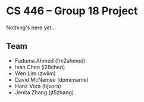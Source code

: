 # CS 446 – Group 18 Project

Nothing's here yet...

## Team

- Faduma Ahmed (fm2ahmed)
- Ivan Chen (i28chen)
- Wen Lim (zwlim)
- David McNamee (dpmcname)
- Hanz Vora (hjvora)
- Jenita Zhang (jt5zhang)

